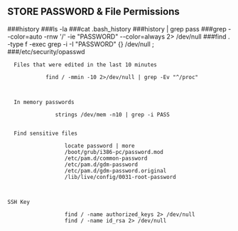 ## STORE PASSWORD & File Permissions
            


 ###history
 ###ls -la
 ###cat .bash_history
 ###history | grep pass
 ###grep --color=auto -rnw '/' -ie "PASSWORD" --color=always 2> /dev/null
 ###find . -type f -exec grep -i -I "PASSWORD" {} /dev/null \;
 ###/etc/security/opasswd
 
 
 
      Files that were edited in the last 10 minutes
                            
                find / -mmin -10 2>/dev/null | grep -Ev "^/proc"
          
          
         
      In memory passwords 
                
                   strings /dev/mem -n10 | grep -i PASS


      Find sensitive files
               
                      locate password | more           
                      /boot/grub/i386-pc/password.mod
                      /etc/pam.d/common-password
                      /etc/pam.d/gdm-password
                      /etc/pam.d/gdm-password.original
                      /lib/live/config/0031-root-password



    SSH Key
                        
                      find / -name authorized_keys 2> /dev/null
                      find / -name id_rsa 2> /dev/null














